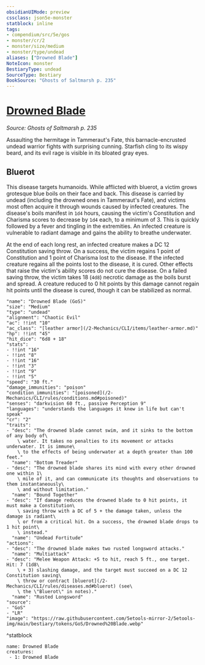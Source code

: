 ```yaml
---
obsidianUIMode: preview
cssclass: json5e-monster
statblock: inline
tags:
- compendium/src/5e/gos
- monster/cr/2
- monster/size/medium
- monster/type/undead
aliases: ["Drowned Blade"]
NoteIcon: monster
BestiaryType: undead
SourceType: Bestiary
BookSource: "Ghosts of Saltmarsh p. 235"
---
```

# [Drowned Blade](2-Mechanics/CLI/bestiary/undead/drowned-blade-gos.md)
*Source: Ghosts of Saltmarsh p. 235*  

Assaulting the hermitage in Tammeraut's Fate, this barnacle-encrusted undead warrior fights with surprising cunning. Starfish cling to its wispy beard, and its evil rage is visible in its bloated gray eyes.

## Bluerot

This disease targets humanoids. While afflicted with bluerot, a victim grows grotesque blue boils on their face and back. This disease is carried by undead (including the drowned ones in Tammeraut's Fate), and victims most often acquire it through wounds caused by infected creatures. The disease's boils manifest in `1d4` hours, causing the victim's Constitution and Charisma scores to decrease by `1d4` each, to a minimum of 3. This is quickly followed by a fever and tingling in the extremities. An infected creature is vulnerable to radiant damage and gains the ability to breathe underwater.

At the end of each long rest, an infected creature makes a DC 12 Constitution saving throw. On a success, the victim regains 1 point of Constitution and 1 point of Charisma lost to the disease. If the infected creature regains all the points lost to the disease, it is cured. Other effects that raise the victim's ability scores do not cure the disease. On a failed saving throw, the victim takes 18 (`4d8`) necrotic damage as the boils burst and spread. A creature reduced to 0 hit points by this damage cannot regain hit points until the disease is cured, though it can be stabilized as normal.

```statblock
"name": "Drowned Blade (GoS)"
"size": "Medium"
"type": "undead"
"alignment": "Chaotic Evil"
"ac": !!int "10"
"ac_class": "[leather armor](/2-Mechanics/CLI/items/leather-armor.md)"
"hp": !!int "45"
"hit_dice": "6d8 + 18"
"stats":
- !!int "16"
- !!int "8"
- !!int "16"
- !!int "3"
- !!int "9"
- !!int "5"
"speed": "30 ft."
"damage_immunities": "poison"
"condition_immunities": "[poisoned](/2-Mechanics/CLI/rules/conditions.md#poisoned)"
"senses": "darkvision 60 ft., passive Perception 9"
"languages": "understands the languages it knew in life but can't speak"
"cr": "2"
"traits":
- "desc": "The drowned blade cannot swim, and it sinks to the bottom of any body of\
    \ water. It takes no penalties to its movement or attacks underwater. It is immune\
    \ to the effects of being underwater at a depth greater than 100 feet."
  "name": "Bottom Treader"
- "desc": "The drowned blade shares its mind with every other drowned one within 1\
    \ mile of it, and can communicate its thoughts and observations to them instantaneously\
    \ and without limitation."
  "name": "Bound Together"
- "desc": "If damage reduces the drowned blade to 0 hit points, it must make a Constitution\
    \ saving throw with a DC of 5 + the damage taken, unless the damage is radiant\
    \ or from a critical hit. On a success, the drowned blade drops to 1 hit point\
    \ instead."
  "name": "Undead Fortitude"
"actions":
- "desc": "The drowned blade makes two rusted longsword attacks."
  "name": "Multiattack"
- "desc": "Melee Weapon Attack: +5 to hit, reach 5 ft., one target. Hit: 7 (1d8\
    \ + 3) slashing damage, and the target must succeed on a DC 12 Constitution saving\
    \ throw or contract [bluerot](/2-Mechanics/CLI/rules/diseases.md#bluerot) (see\
    \ the \"Bluerot\" in notes)."
  "name": "Rusted Longsword"
"source":
- "GoS"
- "LR"
"image": "https://raw.githubusercontent.com/5etools-mirror-2/5etools-img/main/bestiary/tokens/GoS/Drowned%20Blade.webp"
```
^statblock

```encounter-table
name: Drowned Blade
creatures:
 - 1: Drowned Blade
```